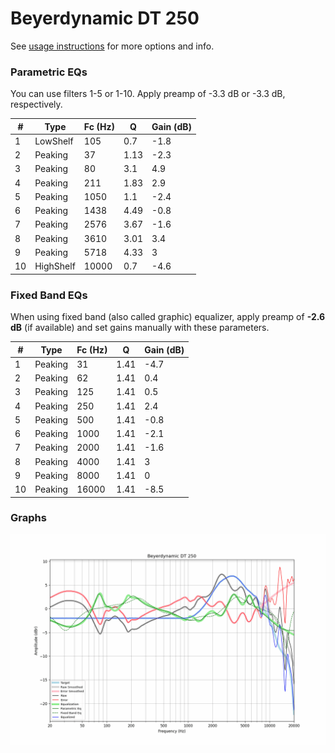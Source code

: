 # Beyerdynamic DT 250
See [usage instructions](https://github.com/jaakkopasanen/AutoEq#usage) for more options and info.

### Parametric EQs
You can use filters 1-5 or 1-10. Apply preamp of -3.3 dB or -3.3 dB, respectively.

|   # | Type      |   Fc (Hz) |    Q |   Gain (dB) |
|-----|-----------|-----------|------|-------------|
|   1 | LowShelf  |       105 | 0.7  |        -1.8 |
|   2 | Peaking   |        37 | 1.13 |        -2.3 |
|   3 | Peaking   |        80 | 3.1  |         4.9 |
|   4 | Peaking   |       211 | 1.83 |         2.9 |
|   5 | Peaking   |      1050 | 1.1  |        -2.4 |
|   6 | Peaking   |      1438 | 4.49 |        -0.8 |
|   7 | Peaking   |      2576 | 3.67 |        -1.6 |
|   8 | Peaking   |      3610 | 3.01 |         3.4 |
|   9 | Peaking   |      5718 | 4.33 |         3   |
|  10 | HighShelf |     10000 | 0.7  |        -4.6 |

### Fixed Band EQs
When using fixed band (also called graphic) equalizer, apply preamp of **-2.6 dB** (if available) and set gains manually with these parameters.

|   # | Type    |   Fc (Hz) |    Q |   Gain (dB) |
|-----|---------|-----------|------|-------------|
|   1 | Peaking |        31 | 1.41 |        -4.7 |
|   2 | Peaking |        62 | 1.41 |         0.4 |
|   3 | Peaking |       125 | 1.41 |         0.5 |
|   4 | Peaking |       250 | 1.41 |         2.4 |
|   5 | Peaking |       500 | 1.41 |        -0.8 |
|   6 | Peaking |      1000 | 1.41 |        -2.1 |
|   7 | Peaking |      2000 | 1.41 |        -1.6 |
|   8 | Peaking |      4000 | 1.41 |         3   |
|   9 | Peaking |      8000 | 1.41 |         0   |
|  10 | Peaking |     16000 | 1.41 |        -8.5 |

### Graphs
![](./Beyerdynamic%20DT%20250.png)
